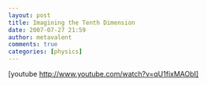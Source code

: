 ```yaml
---
layout: post
title: Imagining the Tenth Dimension
date: 2007-07-27 21:59
author: metavalent
comments: true
categories: [physics]
---
```

[youtube http://www.youtube.com/watch?v=qU1fixMAObI]

